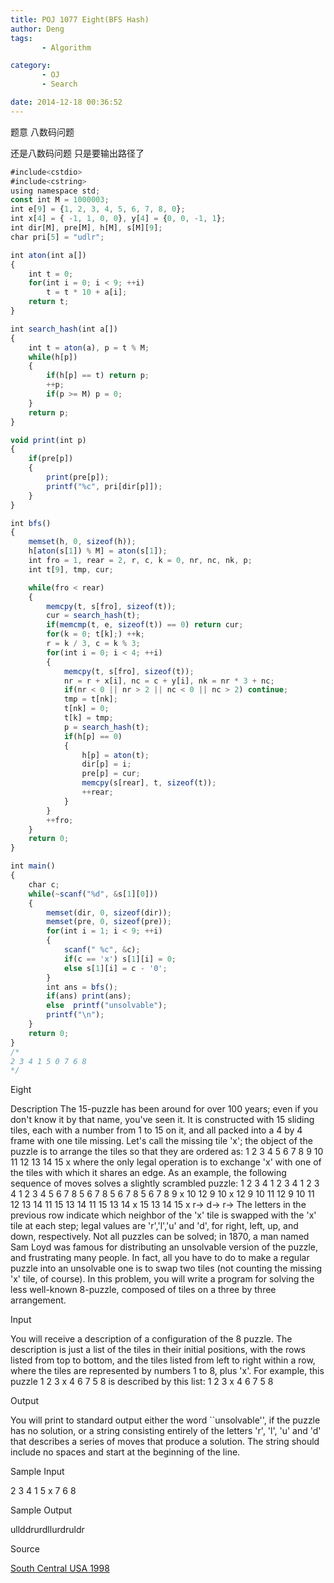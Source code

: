 ```yaml
---
title: POJ 1077 Eight(BFS Hash)
author: Deng
tags: 
       - Algorithm

category: 
       - OJ
       - Search

date: 2014-12-18 00:36:52
---
```

题意 八数码问题

还是八数码问题 只是要输出路径了

```js 
#include<cstdio>
#include<cstring>
using namespace std;
const int M = 1000003;
int e[9] = {1, 2, 3, 4, 5, 6, 7, 8, 0};
int x[4] = { -1, 1, 0, 0}, y[4] = {0, 0, -1, 1};
int dir[M], pre[M], h[M], s[M][9];
char pri[5] = "udlr";

int aton(int a[])
{
    int t = 0;
    for(int i = 0; i < 9; ++i)
        t = t * 10 + a[i];
    return t;
}

int search_hash(int a[])
{
    int t = aton(a), p = t % M;
    while(h[p])
    {
        if(h[p] == t) return p;
        ++p;
        if(p >= M) p = 0;
    }
    return p;
}

void print(int p)
{
    if(pre[p])
    {
        print(pre[p]);
        printf("%c", pri[dir[p]]);
    }
}

int bfs()
{
    memset(h, 0, sizeof(h));
    h[aton(s[1]) % M] = aton(s[1]);
    int fro = 1, rear = 2, r, c, k = 0, nr, nc, nk, p;
    int t[9], tmp, cur;

    while(fro < rear)
    {
        memcpy(t, s[fro], sizeof(t));
        cur = search_hash(t);
        if(memcmp(t, e, sizeof(t)) == 0) return cur;
        for(k = 0; t[k];) ++k;
        r = k / 3, c = k % 3;
        for(int i = 0; i < 4; ++i)
        {
            memcpy(t, s[fro], sizeof(t));
            nr = r + x[i], nc = c + y[i], nk = nr * 3 + nc;
            if(nr < 0 || nr > 2 || nc < 0 || nc > 2) continue;
            tmp = t[nk];
            t[nk] = 0;
            t[k] = tmp;
            p = search_hash(t);
            if(h[p] == 0)
            {
                h[p] = aton(t);
                dir[p] = i;
                pre[p] = cur;
                memcpy(s[rear], t, sizeof(t));
                ++rear;
            }
        }
        ++fro;
    }
    return 0;
}

int main()
{
    char c;
    while(~scanf("%d", &s[1][0]))
    {
        memset(dir, 0, sizeof(dir));
        memset(pre, 0, sizeof(pre));
        for(int i = 1; i < 9; ++i)
        {
            scanf(" %c", &c);
            if(c == 'x') s[1][i] = 0;
            else s[1][i] = c - '0';
        }
        int ans = bfs();
        if(ans) print(ans);
        else  printf("unsolvable");
        printf("\n");
    }
    return 0;
}
/*
2 3 4 1 5 0 7 6 8
*/
```

Eight

Description
The 15-puzzle has been around for over 100 years; even if you don't know it by that name, you've seen it. It is constructed with 15 sliding tiles, each with a number from 1 to 15 on it, and all packed into a 4 by 4 frame with one tile missing. Let's call the missing tile 'x'; the object of the puzzle is to arrange the tiles so that they are ordered as:
1 2 3 4 5 6 7 8 9 10 11 12 13 14 15 x
where the only legal operation is to exchange 'x' with one of the tiles with which it shares an edge. As an example, the following sequence of moves solves a slightly scrambled puzzle:
1 2 3 4 1 2 3 4 1 2 3 4 1 2 3 4 5 6 7 8 5 6 7 8 5 6 7 8 5 6 7 8 9 x 10 12 9 10 x 12 9 10 11 12 9 10 11 12 13 14 11 15 13 14 11 15 13 14 x 15 13 14 15 x r-> d-> r->
The letters in the previous row indicate which neighbor of the 'x' tile is swapped with the 'x' tile at each step; legal values are 'r','l','u' and 'd', for right, left, up, and down, respectively.
Not all puzzles can be solved; in 1870, a man named Sam Loyd was famous for distributing an unsolvable version of the puzzle, and
frustrating many people. In fact, all you have to do to make a regular puzzle into an unsolvable one is to swap two tiles (not counting the missing 'x' tile, of course).
In this problem, you will write a program for solving the less well-known 8-puzzle, composed of tiles on a three by three
arrangement.

Input

You will receive a description of a configuration of the 8 puzzle. The description is just a list of the tiles in their initial positions, with the rows listed from top to bottom, and the tiles listed from left to right within a row, where the tiles are represented by numbers 1 to 8, plus 'x'. For example, this puzzle
1 2 3 x 4 6 7 5 8
is described by this list:
1 2 3 x 4 6 7 5 8

Output

You will print to standard output either the word ``unsolvable'', if the puzzle has no solution, or a string consisting entirely of the letters 'r', 'l', 'u' and 'd' that describes a series of moves that produce a solution. The string should include no spaces and start at the beginning of the line.

Sample Input

2 3 4 1 5 x 7 6 8

Sample Output

ullddrurdllurdruldr

Source

[South Central USA 1998](http://poj.org/searchproblem?field=source&key=South+Central+USA+1998)